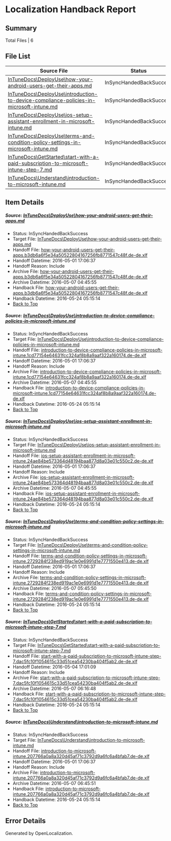 # <a name='report-top'></a> Localization Handback Report

## Summary
 Total Files | 6

## File List
 Source File | Status | Details 
 ----------- | ------ | ------- 
 [InTuneDocs\DeployUse\how-your-android-users-get-their-apps.md](https://github.com/Microsoft/IntuneDocs-pr/blob/779127bfd39145010f0d9b6609286aaf4dedfdc8/InTuneDocs/DeployUse/how-your-android-users-get-their-apps.md) | InSyncHandedBackSuccess | [Details](#f38f85dbe343fb4f3bfbc61f46d5f3523481b5ef50)
 [InTuneDocs\DeployUse\introduction-to-device-compliance-policies-in-microsoft-intune.md](https://github.com/Microsoft/IntuneDocs-pr/blob/779127bfd39145010f0d9b6609286aaf4dedfdc8/InTuneDocs/DeployUse/introduction-to-device-compliance-policies-in-microsoft-intune.md) | InSyncHandedBackSuccess | [Details](#53f8c2a6c477d87107b8c920b1e36edc0d78974b54)
 [InTuneDocs\DeployUse\ios-setup-assistant-enrollment-in-microsoft-intune.md](https://github.com/Microsoft/IntuneDocs-pr/blob/6951ccdb0e37489217ef939f0cbf6fc1133a6d3c/InTuneDocs/DeployUse/ios-setup-assistant-enrollment-in-microsoft-intune.md) | InSyncHandedBackSuccess | [Details](#8ba0c83fc8a80937bfd7010134f3eb15dfac21df62)
 [InTuneDocs\DeployUse\terms-and-condition-policy-settings-in-microsoft-intune.md](https://github.com/Microsoft/IntuneDocs-pr/blob/779127bfd39145010f0d9b6609286aaf4dedfdc8/InTuneDocs/DeployUse/terms-and-condition-policy-settings-in-microsoft-intune.md) | InSyncHandedBackSuccess | [Details](#8079ca5abcedbe024fb6347e02c7cf61ae541a30243)
 [InTuneDocs\GetStarted\start-with-a-paid-subscription-to-microsoft-intune-step-7.md](https://github.com/Microsoft/IntuneDocs-pr/blob/ed26d65b98a0ae1bbc4fbac682fb53fddd50b4e5/InTuneDocs/GetStarted/start-with-a-paid-subscription-to-microsoft-intune-step-7.md) | InSyncHandedBackSuccess | [Details](#45f574a975c94338c4543c0cdbc3aef549030601519)
 [InTuneDocs\Understand\introduction-to-microsoft-intune.md](https://github.com/Microsoft/IntuneDocs-pr/blob/1bdcfa71aab0918fba1f59bd0782fc63eef6994e/InTuneDocs/Understand/introduction-to-microsoft-intune.md) | InSyncHandedBackSuccess | [Details](#da9db0b3961cbbd53fc2b7aa7704fa31c8c787181146)

## Item Details
##### <a name='f38f85dbe343fb4f3bfbc61f46d5f3523481b5ef50'></a> Source: [InTuneDocs\DeployUse\how-your-android-users-get-their-apps.md](https://github.com/Microsoft/IntuneDocs-pr/blob/779127bfd39145010f0d9b6609286aaf4dedfdc8/InTuneDocs/DeployUse/how-your-android-users-get-their-apps.md)
* Status: InSyncHandedBackSuccess
* Target File: [InTuneDocs\DeployUse\how-your-android-users-get-their-apps.md](https://github.com/Microsoft/IntuneDocs-pr.de-de/blob/760bf72b3ee6f47d30f68bd06c4f564d38302600/InTuneDocs/DeployUse/how-your-android-users-get-their-apps.md)
* Handoff File: [how-your-android-users-get-their-apps.b3db6a6f5e34a50522804167256fb8771547c48f.de-de.xlf](https://github.com/Microsoft/EM.handoff/blob/6036cd6a082104b1e7fa1be5da6ca2e5adcdf01d/ol-handoff/Microsoft/IntuneDocs-pr.de-de/master/how-your-android-users-get-their-apps.b3db6a6f5e34a50522804167256fb8771547c48f.de-de.xlf)
* Handoff Datetime: 2016-05-01 17:06:37
* Handoff Reason: Include
* Archive File: [how-your-android-users-get-their-apps.b3db6a6f5e34a50522804167256fb8771547c48f.de-de.xlf](https://github.com/Microsoft/EM.handoff/blob/ca62e72daa7ece7a557a7f56ee0e98d2e665afb1/ol-handoff/Microsoft/IntuneDocs-pr.de-de/master/archive/how-your-android-users-get-their-apps.b3db6a6f5e34a50522804167256fb8771547c48f.de-de.xlf)
* Archive Datetime: 2016-05-07 04:45:55
* Handback File: [how-your-android-users-get-their-apps.b3db6a6f5e34a50522804167256fb8771547c48f.de-de.xlf](https://github.com/Microsoft/EM.handback/blob/9855e894c6e524b474c83e60ab308cf921284d53/ol-handback/Microsoft/IntuneDocs-pr.de-de/master/how-your-android-users-get-their-apps.b3db6a6f5e34a50522804167256fb8771547c48f.de-de.xlf)
* Handback Datetime: 2016-05-24 05:15:14
* [Back to Top](#report-top)

##### <a name='53f8c2a6c477d87107b8c920b1e36edc0d78974b54'></a> Source: [InTuneDocs\DeployUse\introduction-to-device-compliance-policies-in-microsoft-intune.md](https://github.com/Microsoft/IntuneDocs-pr/blob/779127bfd39145010f0d9b6609286aaf4dedfdc8/InTuneDocs/DeployUse/introduction-to-device-compliance-policies-in-microsoft-intune.md)
* Status: InSyncHandedBackSuccess
* Target File: [InTuneDocs\DeployUse\introduction-to-device-compliance-policies-in-microsoft-intune.md](https://github.com/Microsoft/IntuneDocs-pr.de-de/blob/760bf72b3ee6f47d30f68bd06c4f564d38302600/InTuneDocs/DeployUse/introduction-to-device-compliance-policies-in-microsoft-intune.md)
* Handoff File: [introduction-to-device-compliance-policies-in-microsoft-intune.1cd77154e64631fcc324af8b8a9aaf322a160174.de-de.xlf](https://github.com/Microsoft/EM.handoff/blob/6036cd6a082104b1e7fa1be5da6ca2e5adcdf01d/ol-handoff/Microsoft/IntuneDocs-pr.de-de/master/introduction-to-device-compliance-policies-in-microsoft-intune.1cd77154e64631fcc324af8b8a9aaf322a160174.de-de.xlf)
* Handoff Datetime: 2016-05-01 17:06:37
* Handoff Reason: Include
* Archive File: [introduction-to-device-compliance-policies-in-microsoft-intune.1cd77154e64631fcc324af8b8a9aaf322a160174.de-de.xlf](https://github.com/Microsoft/EM.handoff/blob/ca62e72daa7ece7a557a7f56ee0e98d2e665afb1/ol-handoff/Microsoft/IntuneDocs-pr.de-de/master/archive/introduction-to-device-compliance-policies-in-microsoft-intune.1cd77154e64631fcc324af8b8a9aaf322a160174.de-de.xlf)
* Archive Datetime: 2016-05-07 04:45:55
* Handback File: [introduction-to-device-compliance-policies-in-microsoft-intune.1cd77154e64631fcc324af8b8a9aaf322a160174.de-de.xlf](https://github.com/Microsoft/EM.handback/blob/9855e894c6e524b474c83e60ab308cf921284d53/ol-handback/Microsoft/IntuneDocs-pr.de-de/master/introduction-to-device-compliance-policies-in-microsoft-intune.1cd77154e64631fcc324af8b8a9aaf322a160174.de-de.xlf)
* Handback Datetime: 2016-05-24 05:15:14
* [Back to Top](#report-top)

##### <a name='8ba0c83fc8a80937bfd7010134f3eb15dfac21df62'></a> Source: [InTuneDocs\DeployUse\ios-setup-assistant-enrollment-in-microsoft-intune.md](https://github.com/Microsoft/IntuneDocs-pr/blob/6951ccdb0e37489217ef939f0cbf6fc1133a6d3c/InTuneDocs/DeployUse/ios-setup-assistant-enrollment-in-microsoft-intune.md)
* Status: InSyncHandedBackSuccess
* Target File: [InTuneDocs\DeployUse\ios-setup-assistant-enrollment-in-microsoft-intune.md](https://github.com/Microsoft/IntuneDocs-pr.de-de/blob/760bf72b3ee6f47d30f68bd06c4f564d38302600/InTuneDocs/DeployUse/ios-setup-assistant-enrollment-in-microsoft-intune.md)
* Handoff File: [ios-setup-assistant-enrollment-in-microsoft-intune.24ae84be573364d48194baa877d8a03e01c550c2.de-de.xlf](https://github.com/Microsoft/EM.handoff/blob/6036cd6a082104b1e7fa1be5da6ca2e5adcdf01d/ol-handoff/Microsoft/IntuneDocs-pr.de-de/master/ios-setup-assistant-enrollment-in-microsoft-intune.24ae84be573364d48194baa877d8a03e01c550c2.de-de.xlf)
* Handoff Datetime: 2016-05-01 17:06:37
* Handoff Reason: Include
* Archive File: [ios-setup-assistant-enrollment-in-microsoft-intune.24ae84be573364d48194baa877d8a03e01c550c2.de-de.xlf](https://github.com/Microsoft/EM.handoff/blob/ca62e72daa7ece7a557a7f56ee0e98d2e665afb1/ol-handoff/Microsoft/IntuneDocs-pr.de-de/master/archive/ios-setup-assistant-enrollment-in-microsoft-intune.24ae84be573364d48194baa877d8a03e01c550c2.de-de.xlf)
* Archive Datetime: 2016-05-07 04:45:55
* Handback File: [ios-setup-assistant-enrollment-in-microsoft-intune.24ae84be573364d48194baa877d8a03e01c550c2.de-de.xlf](https://github.com/Microsoft/EM.handback/blob/9855e894c6e524b474c83e60ab308cf921284d53/ol-handback/Microsoft/IntuneDocs-pr.de-de/master/ios-setup-assistant-enrollment-in-microsoft-intune.24ae84be573364d48194baa877d8a03e01c550c2.de-de.xlf)
* Handback Datetime: 2016-05-24 05:15:14
* [Back to Top](#report-top)

##### <a name='8079ca5abcedbe024fb6347e02c7cf61ae541a30243'></a> Source: [InTuneDocs\DeployUse\terms-and-condition-policy-settings-in-microsoft-intune.md](https://github.com/Microsoft/IntuneDocs-pr/blob/779127bfd39145010f0d9b6609286aaf4dedfdc8/InTuneDocs/DeployUse/terms-and-condition-policy-settings-in-microsoft-intune.md)
* Status: InSyncHandedBackSuccess
* Target File: [InTuneDocs\DeployUse\terms-and-condition-policy-settings-in-microsoft-intune.md](https://github.com/Microsoft/IntuneDocs-pr.de-de/blob/760bf72b3ee6f47d30f68bd06c4f564d38302600/InTuneDocs/DeployUse/terms-and-condition-policy-settings-in-microsoft-intune.md)
* Handoff File: [terms-and-condition-policy-settings-in-microsoft-intune.2729284f238ed919ac1e0e6991d1e7771550e413.de-de.xlf](https://github.com/Microsoft/EM.handoff/blob/6036cd6a082104b1e7fa1be5da6ca2e5adcdf01d/ol-handoff/Microsoft/IntuneDocs-pr.de-de/master/terms-and-condition-policy-settings-in-microsoft-intune.2729284f238ed919ac1e0e6991d1e7771550e413.de-de.xlf)
* Handoff Datetime: 2016-05-01 17:06:37
* Handoff Reason: Include
* Archive File: [terms-and-condition-policy-settings-in-microsoft-intune.2729284f238ed919ac1e0e6991d1e7771550e413.de-de.xlf](https://github.com/Microsoft/EM.handoff/blob/85d2e2e8a8445e4be1e8add1947ff9253d21ff3e/ol-handoff/Microsoft/IntuneDocs-pr.de-de/master/archive/terms-and-condition-policy-settings-in-microsoft-intune.2729284f238ed919ac1e0e6991d1e7771550e413.de-de.xlf)
* Archive Datetime: 2016-05-07 05:45:50
* Handback File: [terms-and-condition-policy-settings-in-microsoft-intune.2729284f238ed919ac1e0e6991d1e7771550e413.de-de.xlf](https://github.com/Microsoft/EM.handback/blob/9855e894c6e524b474c83e60ab308cf921284d53/ol-handback/Microsoft/IntuneDocs-pr.de-de/master/terms-and-condition-policy-settings-in-microsoft-intune.2729284f238ed919ac1e0e6991d1e7771550e413.de-de.xlf)
* Handback Datetime: 2016-05-24 05:15:14
* [Back to Top](#report-top)

##### <a name='45f574a975c94338c4543c0cdbc3aef549030601519'></a> Source: [InTuneDocs\GetStarted\start-with-a-paid-subscription-to-microsoft-intune-step-7.md](https://github.com/Microsoft/IntuneDocs-pr/blob/ed26d65b98a0ae1bbc4fbac682fb53fddd50b4e5/InTuneDocs/GetStarted/start-with-a-paid-subscription-to-microsoft-intune-step-7.md)
* Status: InSyncHandedBackSuccess
* Target File: [InTuneDocs\GetStarted\start-with-a-paid-subscription-to-microsoft-intune-step-7.md](https://github.com/Microsoft/IntuneDocs-pr.de-de/blob/760bf72b3ee6f47d30f68bd06c4f564d38302600/InTuneDocs/GetStarted/start-with-a-paid-subscription-to-microsoft-intune-step-7.md)
* Handoff File: [start-with-a-paid-subscription-to-microsoft-intune-step-7.dac5fc10f1054615c33d51cea54230ba404f5ab2.de-de.xlf](https://github.com/Microsoft/EM.handoff/blob/82c588be01535164b3b5823c924965c058944f3f/ol-handoff/Microsoft/IntuneDocs-pr.de-de/master/start-with-a-paid-subscription-to-microsoft-intune-step-7.dac5fc10f1054615c33d51cea54230ba404f5ab2.de-de.xlf)
* Handoff Datetime: 2016-05-04 17:01:09
* Handoff Reason: Include
* Archive File: [start-with-a-paid-subscription-to-microsoft-intune-step-7.dac5fc10f1054615c33d51cea54230ba404f5ab2.de-de.xlf](https://github.com/Microsoft/EM.handoff/blob/24bcd7c088b1f64ff3c6c8094ce8b5482ab70b04/ol-handoff/Microsoft/IntuneDocs-pr.de-de/master/archive/start-with-a-paid-subscription-to-microsoft-intune-step-7.dac5fc10f1054615c33d51cea54230ba404f5ab2.de-de.xlf)
* Archive Datetime: 2016-05-07 06:16:48
* Handback File: [start-with-a-paid-subscription-to-microsoft-intune-step-7.dac5fc10f1054615c33d51cea54230ba404f5ab2.de-de.xlf](https://github.com/Microsoft/EM.handback/blob/9855e894c6e524b474c83e60ab308cf921284d53/ol-handback/Microsoft/IntuneDocs-pr.de-de/master/start-with-a-paid-subscription-to-microsoft-intune-step-7.dac5fc10f1054615c33d51cea54230ba404f5ab2.de-de.xlf)
* Handback Datetime: 2016-05-24 05:15:14
* [Back to Top](#report-top)

##### <a name='da9db0b3961cbbd53fc2b7aa7704fa31c8c787181146'></a> Source: [InTuneDocs\Understand\introduction-to-microsoft-intune.md](https://github.com/Microsoft/IntuneDocs-pr/blob/1bdcfa71aab0918fba1f59bd0782fc63eef6994e/InTuneDocs/Understand/introduction-to-microsoft-intune.md)
* Status: InSyncHandedBackSuccess
* Target File: [InTuneDocs\Understand\introduction-to-microsoft-intune.md](https://github.com/Microsoft/IntuneDocs-pr.de-de/blob/760bf72b3ee6f47d30f68bd06c4f564d38302600/InTuneDocs/Understand/introduction-to-microsoft-intune.md)
* Handoff File: [introduction-to-microsoft-intune.207766a0a8a320d45af71c3792d9a6fc6a4bfab7.de-de.xlf](https://github.com/Microsoft/EM.handoff/blob/6036cd6a082104b1e7fa1be5da6ca2e5adcdf01d/ol-handoff/Microsoft/IntuneDocs-pr.de-de/master/introduction-to-microsoft-intune.207766a0a8a320d45af71c3792d9a6fc6a4bfab7.de-de.xlf)
* Handoff Datetime: 2016-05-01 17:06:37
* Handoff Reason: Include
* Archive File: [introduction-to-microsoft-intune.207766a0a8a320d45af71c3792d9a6fc6a4bfab7.de-de.xlf](https://github.com/Microsoft/EM.handoff/blob/58fad856b529d662694e62c36bb6ed879a951a08/ol-handoff/Microsoft/IntuneDocs-pr.de-de/master/archive/introduction-to-microsoft-intune.207766a0a8a320d45af71c3792d9a6fc6a4bfab7.de-de.xlf)
* Archive Datetime: 2016-05-07 06:45:51
* Handback File: [introduction-to-microsoft-intune.207766a0a8a320d45af71c3792d9a6fc6a4bfab7.de-de.xlf](https://github.com/Microsoft/EM.handback/blob/9855e894c6e524b474c83e60ab308cf921284d53/ol-handback/Microsoft/IntuneDocs-pr.de-de/master/introduction-to-microsoft-intune.207766a0a8a320d45af71c3792d9a6fc6a4bfab7.de-de.xlf)
* Handback Datetime: 2016-05-24 05:15:14
* [Back to Top](#report-top)


## Error Details

Generated by OpenLocalization.
